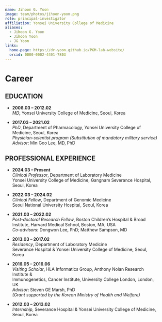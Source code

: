 ```yaml
---
name: Jihoon G. Yoon
image: team/photos/jihoon-yoon.png
role: principal-investigator
affiliation: Yonsei University College of Medicine
aliases:
  - Jihoon G. Yoon
  - Jihoon Yoon
  - JG Yoon
links:
  home-page: https://dr-yoon.github.io/PGM-lab-website/
  orcid: 0000-0002-4401-7803
---
```


# Career

## EDUCATION
- **2006.03 – 2012.02**  
  *MD*, Yonsei University College of Medicine, Seoul, Korea

- **2017.03 – 2021.02**  
  *PhD*, Department of Pharmacology, Yonsei University College of Medicine, Seoul, Korea  
  *Physician-scientist program (Substitution of mandatory military service)*  
  *Advisor*: Min Goo Lee, MD, PhD


## PROFESSIONAL EXPERIENCE

- **2024.03 – Present**  
  *Clinical Professor*, Department of Laboratory Medicine  
  Yonsei University College of Medicine, Gangnam Severance Hospital, Seoul, Korea  

- **2022.03 – 2024.02**  
  *Clinical Fellow*, Department of Genomic Medicine  
  Seoul National University Hospital, Seoul, Korea  

- **2021.03 – 2022.02**  
  *Post-doctoral Research Fellow*, Boston Children’s Hospital & Broad Institute, Harvard Medical School, Boston, MA, USA  
  *Co-advisors*: Dongwon Lee, PhD; Matthew Sampson, MD
  
- **2013.03 – 2017.02**  
  *Residency*, Department of Laboratory Medicine  
  Severance Hospital & Yonsei University College of Medicine, Seoul, Korea  

- **2016.05 – 2016.06**  
  *Visiting Scholar*, HLA Informatics Group, Anthony Nolan Research Institute &  
  Immunogenetics, Cancer Institute, University College London, London, UK  
  *Advisor*: Steven GE Marsh, PhD  
  *(Grant supported by the Korean Ministry of Health and Welfare)*  

- **2012.03 – 2013.02**  
  *Internship*, Severance Hospital & Yonsei University College of Medicine, Seoul, Korea
